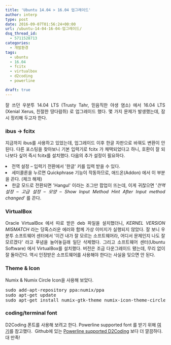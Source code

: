 ```yaml
---
title: 'Ubuntu 14.04 > 16.04 업그레이드'
author: interp
type: post
date: 2016-09-07T01:56:24+00:00
url: /ubuntu-14-04-16-04-업그레이드/
dsq_thread_id:
  - 5711528713
categories:
  - 개발환경
tags:
  - ubuntu
  - 16.04
  - fcitx
  - virtualbox
  - d2coding
  - powerline

draft: true
---
```

<p style="text-align: justify;">
  잘 쓰던 우분투 14.04 LTS (Trusty Tahr, 믿음직한 야생 염소) 에서 16.04 LTS (Xenial Xerus, 친절한 땅다람쥐) 로 업그레이드 했다. 몇 가지 문제가 발생했는데, 잠시 정리해 두고자 한다.
</p>

### ibus -> fcitx

<p style="text-align: justify;">
  지금까지 ibus를 사용하고 있었는데, 업그레이드 이후 한글 자판으로 바꿔도 변환이 안 된다. 다른 포스팅을 찾아보니 기본 입력기로 fcitx 가 채택되었다고 하니, 호환이 잘 되나보다 싶어 즉시 fcitx를 설치했다. 다음의 추가 설정이 필요하다.
</p>

<li style="text-align: justify;">
  전역 설정 &#8211; 입력기 전환에서 '한글' 키를 입력 받을 수 있다.
</li>
<li style="text-align: justify;">
  세미콜론을 누르면 Quickphrase 기능이 작동하므로, 애드온(Addon) 에서 이 부분을 끈다. (체크 해제)
</li>
<li style="text-align: justify;">
  한글 모드로 전환되면 'Hangul' 이라는 조그만 팝업이 뜨는데, 이게 귀찮으면 '<em>전역 설정 &#8211; 고급 설정 &#8211; 모양 &#8211; Show Input Method Hint After Input method changed</em>' 를 끈다.
</li>

### VirtualBox

<p style="text-align: justify;">
  Oracle VirtualBox 에서 따로 받은 deb 파일을 설치했더니, <em>KERNEL VERSION MISMATCH</em> 라는 당혹스러운 에러와 함께 가상 이미지가 실행되지 않았다. 잘 보니 우분투 소프트웨어 센터에서 '이건 내가 잘 모르는 소프트웨어라, 어디서 문제인지 나도 잘 모르겠다' 라고 푸념을 늘어놓길래 일단 삭제했다. 그리고 소프트웨어 센터(Ubuntu Software) 에서 VirtualBox를 설치했다. 버전은 조금 다운그레이드 됐는데, 무리 없이 잘 돌아간다. 역시 인정받은 소프트웨어를 사용해야 한다는 사실을 잊으면 안 된다.
</p>

<h3 style="text-align: justify;">
  Theme & Icon
</h3>

<p style="text-align: justify;">
  Numix & Numix Circle Icon을 사용해 보았다.
</p>

<p style="text-align: justify;">
  <pre class="brush: plain; title: ; notranslate" title="">
sudo add-apt-repository ppa:numix/ppa
sudo apt-get update
sudo apt-get install numix-gtk-theme numix-icon-theme-circle
</pre>
</p>

### coding/terminal font

D2Coding 폰트를 사용해 보려고 한다. Powerline supported font 를 받기 위해 [여기][1]를 참고했다.  Github에 있는 [Powerline supported D2Coding][2] 보다 더 깔끔하다. 대 만족!

 [1]: http://dalgona.128bit.tech/d2coding-powerline/
 [2]: https://github.com/daehyeok/D2Coding-Font-for-Powerline
